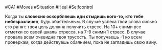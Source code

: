 #CA1 #Moves #Situation #Heal #Selfcontrol 

Когда ты **словесно оскорбляешь иди стыдишь кого-то, кто тебе небезразличен**, будь обаятельным. В случае успеха твои слова сильно его ранят: твоя цель должна получить стресс. На 10+ сними все отметки со своей шкалы стресса, на 7-9 сними 1 стресс. В случае провала всем очевидна твоя трусость. Ты получаешь -1 ко всем проверкам, когда действуешь обаянием, пока не загладишь свою вину.